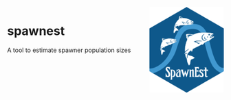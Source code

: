 <img src = 'R/www/spawnEst_icon-06933.png' height = '200' align="right" />

# spawnest
A tool to estimate spawner population sizes 
